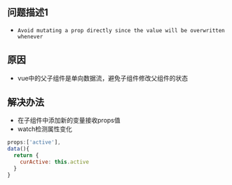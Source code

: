 ## 问题描述1
* `Avoid mutating a prop directly since the value will be overwritten whenever`

## 原因
* vue中的父子组件是单向数据流，避免子组件修改父组件的状态

## 解决办法
* 在子组件中添加新的变量接收props值
* watch检测属性变化
```javascript
props:['active'],
data(){
  return {
    curActive: this.active
  }
}
```
